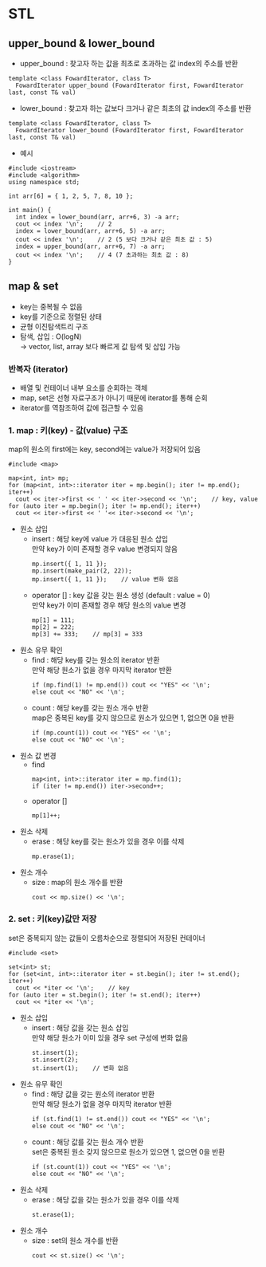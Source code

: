 # STL
## upper_bound & lower_bound
- upper_bound : 찾고자 하는 값을 최초로 초과하는 값 index의 주소를 반환
```
template <class FowardIterator, class T>
  FowardIterator upper_bound (FowardIterator first, FowardIterator last, const T& val)
```
- lower_bound : 찾고자 하는 값보다 크거나 같은 최초의 값 index의 주소를 반환
```
template <class FowardIterator, class T>
  FowardIterator lower_bound (FowardIterator first, FowardIterator last, const T& val)
```
- 예시
```
#include <iostream>
#include <algorithm>
using namespace std;

int arr[6] = { 1, 2, 5, 7, 8, 10 };

int main() {
  int index = lower_bound(arr, arr+6, 3) -a arr;
  cout << index '\n';    // 2
  index = lower_bound(arr, arr+6, 5) -a arr;
  cout << index '\n';    // 2 (5 보다 크거나 같은 최초 값 : 5)
  index = upper_bound(arr, arr+6, 7) -a arr;
  cout << index '\n';    // 4 (7 초과하는 최초 값 : 8)
}
```
## map & set
- key는 중복될 수 없음
- key를 기준으로 정렬된 상태
- 균형 이진탐색트리 구조
- 탐색, 삽입 : O(logN) <br>
  -> vector, list, array 보다 빠르게 값 탐색 및 삽입 가능
  
### 반복자 (iterator)
- 배열 및 컨테이너 내부 요소를 순회하는 객체
- map, set은 선형 자료구조가 아니기 때문에 iterator를 통해 순회
- iterator를 역참조하여 값에 접근할 수 있음

### 1. map : 키(key) - 값(value) 구조
map의 원소의 first에는 key, second에는 value가 저장되어 있음
```
#include <map>

map<int, int> mp;
for (map<int, int>::iterator iter = mp.begin(); iter != mp.end(); iter++)
  cout << iter->first << ' ' << iter->second << '\n';    // key, value
for (auto iter = mp.begin(); iter != mp.end(); iter++) 
  cout << iter->first << ' '<< iter->second << '\n';
```
- 원소 삽입
  - insert : 해당 key에 value 가 대응된 원소 삽입 <br>
    만약 key가 이미 존재할 경우 value 변경되지 않음
    ```
    mp.insert({ 1, 11 });
    mp.insert(make_pair(2, 22));
    mp.insert({ 1, 11 });    // value 변화 없음
    ```
  - operator [] : key 값을 갖는 원소 생성 (default : value = 0) <br>
    만약 key가 이미 존재할 경우 해당 원소의 value 변경
    ```
    mp[1] = 111;
    mp[2] = 222;
    mp[3] += 333;    // mp[3] = 333
    ```
- 원소 유무 확인
  - find : 해당 key를 갖는 원소의 iterator 반환 <br>
    만약 해당 원소가 없을 경우 마지막 iterator 반환
    ```
    if (mp.find(1) != mp.end()) cout << "YES" << '\n';
    else cout << "NO" << '\n';
    ```
  - count : 해당 key를 갖는 원소 개수 반환 <br>
    map은 중복된 key를 갖지 않으므로 원소가 있으면 1, 없으면 0을 반환
    ```
    if (mp.count(1)) cout << "YES" << '\n';
    else cout << "NO" << '\n';
    ```
- 원소 값 변경
  - find
    ```
    map<int, int>::iterator iter = mp.find(1);
    if (iter != mp.end()) iter->second++;
    ```
  - operator []
    ```
    mp[1]++;
    ```
- 원소 삭제
  - erase : 해당 key를 갖는 원소가 있을 경우 이를 삭제
    ```
    mp.erase(1);
    ```
- 원소 개수
  - size : map의 원소 개수를 반환
    ```
    cout << mp.size() << '\n';
    ```
### 2. set : 키(key)값만 저장
set은 중복되지 않는 값들이 오름차순으로 정렬되어 저장된 컨테이너
```
#include <set>

set<int> st;
for (set<int, int>::iterator iter = st.begin(); iter != st.end(); iter++)
  cout << *iter << '\n';    // key
for (auto iter = st.begin(); iter != st.end(); iter++) 
  cout << *iter << '\n';
```

- 원소 삽입
  - insert : 해당 값을 갖는 원소 삽입 <br>
    만약 해당 원소가 이미 있을 경우 set 구성에 변화 없음
    ```
    st.insert(1);
    st.insert(2);
    st.insert(1);    // 변화 없음
    ```
- 원소 유무 확인
  - find : 해당 값을 갖는 원소의 iterator 반환 <br>
    만약 해당 원소가 없을 경우 마지막 iterator 반환
    ```
    if (st.find(1) != st.end()) cout << "YES" << '\n';
    else cout << "NO" << '\n';
    ```
  - count : 해당 값를 갖는 원소 개수 반환 <br>
    set은 중복된 원소 갖지 않으므로 원소가 있으면 1, 없으면 0을 반환
    ```
    if (st.count(1)) cout << "YES" << '\n';
    else cout << "NO" << '\n';
    ```
- 원소 삭제
  - erase : 해당 값을 갖는 원소가 있을 경우 이를 삭제
    ```
    st.erase(1);
    ```
- 원소 개수
  - size : set의 원소 개수를 반환
    ```
    cout << st.size() << '\n';
    ```

